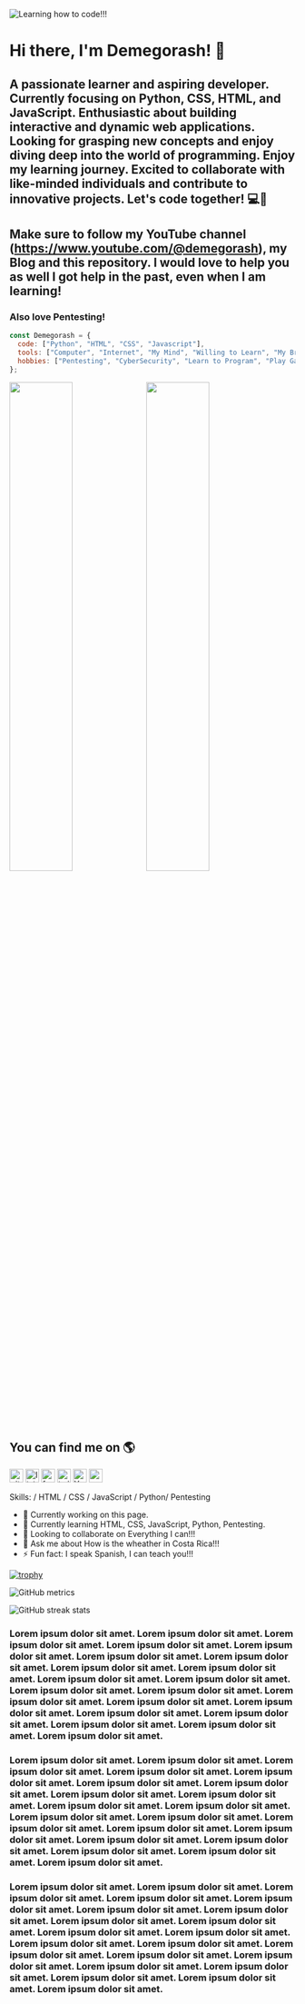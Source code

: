 ![Learning how to code!!!](https://github.com/Demegorash/Demegorash/assets/107815429/f4ef4489-7854-459d-9085-1cdc6fcee944)

# Hi there, I'm Demegorash! :wave:

## A passionate learner and aspiring developer. Currently focusing on Python, CSS, HTML, and JavaScript. Enthusiastic about building interactive and dynamic web applications. Looking for grasping new concepts and enjoy diving deep into the world of programming. Enjoy my learning journey.  Excited to collaborate with like-minded individuals and contribute to innovative projects. Let's code together! 💻🚀

## Make sure to follow my YouTube channel (https://www.youtube.com/@demegorash), my Blog and this repository.  I would love to help you as well I got help in the past, even when I am learning!

### Also love Pentesting!

```js
const Demegorash = {
  code: ["Python", "HTML", "CSS", "Javascript"],
  tools: ["Computer", "Internet", "My Mind", "Willing to Learn", "My Brain"],
  hobbies: ["Pentesting", "CyberSecurity", "Learn to Program", "Play Games", "Magic The Gathering", "Read and Learn a Lot"]
};
```

<img aling="left" width="47%" src="https://github-readme-stats.vercel.app/api?username=Demegorash&show_icons=true&theme=radical"/>

<img aling="left" width="47%" src="https://github-readme-stats.vercel.app/api/top-langs/?username=Demegorash&layout=compact"/>

## You can find me on :earth_americas:

[<img src='https://cdn.jsdelivr.net/npm/simple-icons@3.0.1/icons/github.svg' alt='github' width='24' height='24'>](https://github.com/Demegorash)    [<img src='https://cdn.jsdelivr.net/npm/simple-icons@3.0.1/icons/linkedin.svg' alt='linkedin' width='24' height='24'>](https://www.linkedin.com/in/demegorash/)    [<img src='https://cdn.jsdelivr.net/npm/simple-icons@3.0.1/icons/facebook.svg' alt='facebook' width='24' height='24'>](https://www.facebook.com/demegorash)    [<img src='https://cdn.jsdelivr.net/npm/simple-icons@3.0.1/icons/twitter.svg' alt='twitter' width='24' height='24'>](https://twitter.com/demegorash)    [<img src='https://cdn.jsdelivr.net/npm/simple-icons@3.0.1/icons/youtube.svg' alt='YouTube' width='24' height='24'>](https://www.youtube.com/@demegorash/featured)    [<img src='https://cdn.jsdelivr.net/npm/simple-icons@3.0.1/icons/icloud.svg' alt='website' width='24' height='24'>](https://demegorash.blogspot.com)

Skills: / HTML / CSS / JavaScript / Python/ Pentesting

- 🔭 Currently working on this page. 
- 🌱 Currently learning HTML, CSS, JavaScript, Python, Pentesting. 
- 👯 Looking to collaborate on Everything I can!!! 
- 💬 Ask me about How is the wheather in Costa Rica!!! 
- ⚡ Fun fact: I speak Spanish, I can teach you!!! 

[![trophy](https://github-profile-trophy.vercel.app/?username=Demegorash)](https://github.com/ryo-ma/github-profile-trophy)

![GitHub metrics](https://metrics.lecoq.io/Demegorash)  

![GitHub streak stats](https://streak-stats.demolab.com/?user=Demegorash)

### Lorem ipsum dolor sit amet. Lorem ipsum dolor sit amet. Lorem ipsum dolor sit amet. Lorem ipsum dolor sit amet. Lorem ipsum dolor sit amet. Lorem ipsum dolor sit amet. Lorem ipsum dolor sit amet. Lorem ipsum dolor sit amet. Lorem ipsum dolor sit amet.  Lorem ipsum dolor sit amet. Lorem ipsum dolor sit amet. Lorem ipsum dolor sit amet. Lorem ipsum dolor sit amet. Lorem ipsum dolor sit amet. Lorem ipsum dolor sit amet.  Lorem ipsum dolor sit amet. Lorem ipsum dolor sit amet. Lorem ipsum dolor sit amet. Lorem ipsum dolor sit amet. Lorem ipsum dolor sit amet. Lorem ipsum dolor sit amet.

### Lorem ipsum dolor sit amet. Lorem ipsum dolor sit amet. Lorem ipsum dolor sit amet. Lorem ipsum dolor sit amet. Lorem ipsum dolor sit amet. Lorem ipsum dolor sit amet. Lorem ipsum dolor sit amet. Lorem ipsum dolor sit amet. Lorem ipsum dolor sit amet.  Lorem ipsum dolor sit amet. Lorem ipsum dolor sit amet. Lorem ipsum dolor sit amet. Lorem ipsum dolor sit amet. Lorem ipsum dolor sit amet. Lorem ipsum dolor sit amet.  Lorem ipsum dolor sit amet. Lorem ipsum dolor sit amet. Lorem ipsum dolor sit amet. Lorem ipsum dolor sit amet. Lorem ipsum dolor sit amet. Lorem ipsum dolor sit amet.


### Lorem ipsum dolor sit amet. Lorem ipsum dolor sit amet. Lorem ipsum dolor sit amet. Lorem ipsum dolor sit amet. Lorem ipsum dolor sit amet. Lorem ipsum dolor sit amet. Lorem ipsum dolor sit amet. Lorem ipsum dolor sit amet. Lorem ipsum dolor sit amet.  Lorem ipsum dolor sit amet. Lorem ipsum dolor sit amet. Lorem ipsum dolor sit amet. Lorem ipsum dolor sit amet. Lorem ipsum dolor sit amet. Lorem ipsum dolor sit amet.  Lorem ipsum dolor sit amet. Lorem ipsum dolor sit amet. Lorem ipsum dolor sit amet. Lorem ipsum dolor sit amet. Lorem ipsum dolor sit amet. Lorem ipsum dolor sit amet.
